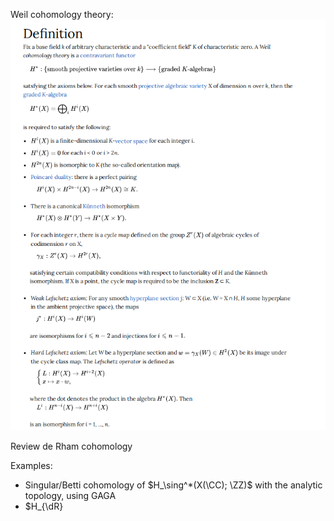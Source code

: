Weil cohomology theory:
![](../../attachments/Pasted%20image%2020210704000947.png)

Review de Rham cohomology

Examples:

- Singular/Betti cohomology of $H_\sing^*(X(\CC); \ZZ)$ with the analytic topology, using GAGA
- $H_{\dR}